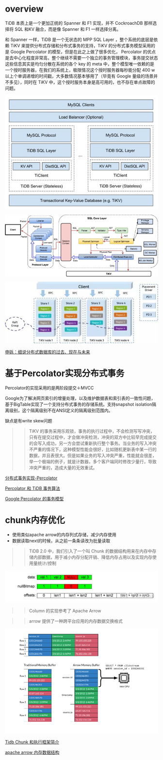 
# overview 

TiDB 本质上是一个更加正统的 Spanner 和 F1 实现，并不 CockroachDB 那样选择将 SQL 和KV 融合，而是像 Spanner 和 F1 一样选择分离。

和 Spanner 一样，TiDB 是一个无状态的 MPP SQL Layer ，整个系统的底层是依赖 TiKV 来提供分布式存储和分布式事务的支持，TiKV 的分布式事务模型采用的是 Google Percolator 的模型，但是在此之上做了很多优化， Percolator 的优点是去中心化程度非常高，整个继续不需要一个独立的事务管理模块，事务提交状态这些信息其实是均匀分散在系统的各个 key 的 meta 中，整个模型唯一依赖的是一个授时服务器，在我们的系统上，极限情况这个授时服务器每秒能分配 400 w以上个单调递增的时间戳，大多数情况基本够用了（毕竟有 Google 量级的场景并不多见），同时在 TiKV 中，这个授时服务本身是高可用的，也不存在单点故障的问题。


![tidb architure](tidb_architure.jpg)

![tidb sql architure](tidb_sql_layer.jpg)

![tikv architure](tikv_architure.jpg)

[申砾：细说分布式数据库的过去、现在与未来](https://zhuanlan.zhihu.com/p/26676711)

# 基于Percolator实现分布式事务

Percolator的实现采用的是两阶段提交＋MVCC

Google为了解决网页索引的增量处理，以及维护数据表和索引表的一致性问题，基于BigTable实现了一个支持分布式事务的存储系统。支持snapshot isolation隔离级别，这个隔离级别不在ANSI定义的隔离级别范围内。

缺点是有write skew问题

>> TiKV 的事务采用乐观锁，事务的执行过程中，不会检测写写冲突，只有在提交过程中，才会做冲突检测，冲突的双方中比较早完成提交的会写入成功，另一方会尝试重新执行整个事务。当业务的写入冲突不严重的情况下，这种模型性能会很好，比如随机更新表中某一行的数据，并且表很大。但是如果业务的写入冲突严重，性能就会很差，举一个极端的例子，就是计数器，多个客户端同时修改少量行，导致冲突严重的，造成大量的无效重试。

[分布式事务实现-Percolator](https://www.cnblogs.com/foxmailed/p/3887430.html)

[Percolator 和 TiDB 事务算法](https://pingcap.com/blog-cn/percolator-and-txn/)

[Google Percolator 的事务模型](https://github.com/ngaut/builddatabase/blob/master/percolator/README.md)



# chunk内存优化 

* 使用类似apache arrow的内存列式存储，减少内存使用
* 数据读取next的时候，从之前一条条读改为批量读取

>> TiDB 2.0 中，我们引入了一个叫 Chunk 的数据结构用来在内存中存储内部数据，用于减小内存分配开销、降低内存占用以及实现内存使用量统计/控制

![tidb chunk column](tidb_chunk_column.jpg)

>> Column 的实现参考了 Apache Arrow

>> arrow 提供了一种跨平台应用的内存数据交换格式

![apache arrow](apache_arrow_memory_data_format.png)

[Tidb Chunk 和执行框架简介](https://zhuanlan.zhihu.com/p/38095421)

[apache arrow 内存数据结构](https://www.cnblogs.com/smartloli/p/6367719.html)

